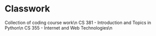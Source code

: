 # Classwork
Collection of coding course work\n
CS 381 - Introduction and Topics in Python\n
CS 355 - Internet and Web Technologies\n
